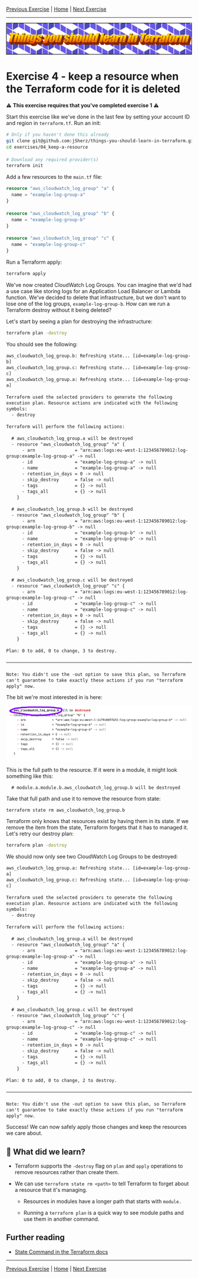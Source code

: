 [Previous Exercise] | [Home] | [Next Exercise]

[Previous Exercise]: ../03_recovering-the-state-after-bad-changes/README.md
[Home]: ../../README.md
[Next Exercise]: ../05_move-a-resource-into-a-module/README.md

---

![Things you should learn in Terraform](../../assets/logo.png)

# Exercise 4 - keep a resource when the Terraform code for it is deleted

⚠️ **This exercise requires that you've completed exercise 1** ⚠️

Start this exercise like we've done in the last few by setting your account ID
and region in `terraform.tf`. Run an init:

```bash
# Only if you haven't done this already
git clone git@github.com:jSherz/things-you-should-learn-in-terraform.git
cd exercises/04_keep-a-resource

# Download any required provider(s)
terraform init
```

Add a few resources to the `main.tf` file:

```terraform
resource "aws_cloudwatch_log_group" "a" {
  name = "example-log-group-a"
}

resource "aws_cloudwatch_log_group" "b" {
  name = "example-log-group-b"
}

resource "aws_cloudwatch_log_group" "c" {
  name = "example-log-group-c"
}
```

Run a Terraform apply:

```bash
terraform apply
```

We've now created CloudWatch Log Groups. You can imagine that we'd had a use
case like storing logs for an Application Load Balancer or Lambda function.
We've decided to delete that infrastructure, but we don't want to lose one of
the log groups, `example-log-group-b`. How can we run a Terraform destroy
without it being deleted?

Let's start by seeing a plan for destroying the infrastructure:

```bash
terraform plan -destroy
```

You should see the following:

```
aws_cloudwatch_log_group.b: Refreshing state... [id=example-log-group-b]
aws_cloudwatch_log_group.c: Refreshing state... [id=example-log-group-c]
aws_cloudwatch_log_group.a: Refreshing state... [id=example-log-group-a]

Terraform used the selected providers to generate the following execution plan. Resource actions are indicated with the following symbols:
  - destroy

Terraform will perform the following actions:

  # aws_cloudwatch_log_group.a will be destroyed
  - resource "aws_cloudwatch_log_group" "a" {
      - arn               = "arn:aws:logs:eu-west-1:123456789012:log-group:example-log-group-a" -> null
      - id                = "example-log-group-a" -> null
      - name              = "example-log-group-a" -> null
      - retention_in_days = 0 -> null
      - skip_destroy      = false -> null
      - tags              = {} -> null
      - tags_all          = {} -> null
    }

  # aws_cloudwatch_log_group.b will be destroyed
  - resource "aws_cloudwatch_log_group" "b" {
      - arn               = "arn:aws:logs:eu-west-1:123456789012:log-group:example-log-group-b" -> null
      - id                = "example-log-group-b" -> null
      - name              = "example-log-group-b" -> null
      - retention_in_days = 0 -> null
      - skip_destroy      = false -> null
      - tags              = {} -> null
      - tags_all          = {} -> null
    }

  # aws_cloudwatch_log_group.c will be destroyed
  - resource "aws_cloudwatch_log_group" "c" {
      - arn               = "arn:aws:logs:eu-west-1:123456789012:log-group:example-log-group-c" -> null
      - id                = "example-log-group-c" -> null
      - name              = "example-log-group-c" -> null
      - retention_in_days = 0 -> null
      - skip_destroy      = false -> null
      - tags              = {} -> null
      - tags_all          = {} -> null
    }

Plan: 0 to add, 0 to change, 3 to destroy.

──────────────────────────────────────────────────────────────────────────────────────────────────────────────────────────────────────────────────────────────────────────────────────────────────────────────────────────────────────────────────────────────────────────────────────────────────────────────────────────────────────────────────────────────────────────────────────────────────────────────────────────────────────────────────────────────────────────────────

Note: You didn't use the -out option to save this plan, so Terraform can't guarantee to take exactly these actions if you run "terraform apply" now.
```

The bit we're most interested in is here:

![Terraform code with "aws_cloudwatch_log_group.b" highlighted](resource-path-highlighted.png)

This is the full path to the resource. If it were in a module, it might look
something like this:

```
  # module.a.module.b.aws_cloudwatch_log_group.b will be destroyed
```

Take that full path and use it to remove the resource from state:

```bash
terraform state rm aws_cloudwatch_log_group.b
```

Terraform only knows that resources exist by having them in its state. If we
remove the item from the state, Terraform forgets that it has to managed it.
Let's retry our destroy plan:

```bash
terraform plan -destroy
```

We should now only see two CloudWatch Log Groups to be destroyed:

```
aws_cloudwatch_log_group.a: Refreshing state... [id=example-log-group-a]
aws_cloudwatch_log_group.c: Refreshing state... [id=example-log-group-c]

Terraform used the selected providers to generate the following execution plan. Resource actions are indicated with the following symbols:
  - destroy

Terraform will perform the following actions:

  # aws_cloudwatch_log_group.a will be destroyed
  - resource "aws_cloudwatch_log_group" "a" {
      - arn               = "arn:aws:logs:eu-west-1:123456789012:log-group:example-log-group-a" -> null
      - id                = "example-log-group-a" -> null
      - name              = "example-log-group-a" -> null
      - retention_in_days = 0 -> null
      - skip_destroy      = false -> null
      - tags              = {} -> null
      - tags_all          = {} -> null
    }

  # aws_cloudwatch_log_group.c will be destroyed
  - resource "aws_cloudwatch_log_group" "c" {
      - arn               = "arn:aws:logs:eu-west-1:123456789012:log-group:example-log-group-c" -> null
      - id                = "example-log-group-c" -> null
      - name              = "example-log-group-c" -> null
      - retention_in_days = 0 -> null
      - skip_destroy      = false -> null
      - tags              = {} -> null
      - tags_all          = {} -> null
    }

Plan: 0 to add, 0 to change, 2 to destroy.

──────────────────────────────────────────────────────────────────────────────────────────────────────────────────────────────────────────────────────────────────────────────────────────────────────────────────────────────────────────────────────────────────────────────────────────────────────────────────────────────────────────────────────────────────────────────────────────────────────────────────────────────────────────────────────────────────────────────────

Note: You didn't use the -out option to save this plan, so Terraform can't guarantee to take exactly these actions if you run "terraform apply" now.
```

Success! We can now safely apply those changes and keep the resources we care
about.

## 🍎 What did we learn?

* Terraform supports the `-destroy` flag on `plan` and `apply` operations to
  remove resources rather than create them.

* We can use `terraform state rm <path>` to tell Terraform to forget about a
  resource that it's managing.

    * Resources in modules have a longer path that starts with `module.`

    * Running a `terraform plan` is a quick way to see module paths and use
      them in another command.

## Further reading

* [State Command in the Terraform docs](https://developer.hashicorp.com/terraform/cli/commands/state)

---

[Previous Exercise] | [Home] | [Next Exercise]
